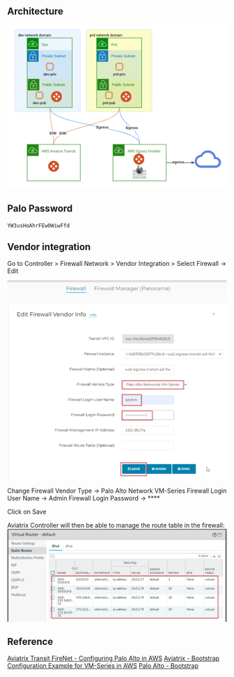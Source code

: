 
## Architecture

![architecture](architecture.png)

## Palo Password
```
YW3usHoAhrFEw0WiwFfd
```

## Vendor integration

Go to Controller > Firewall Network > Vendor Integration > Select Firewall -> Edit

![Vendor integration](20230731170758.png)

Change Firewall Vendor Type -> Palo Alto Network VM-Series
Firewall Login User Name -> Admin
Firewall Login Password -> ****

Click on Save

Aviatrix Controller will then be able to manage the route table in the firewall:
![example](20230731171156.png)

## Reference



[Aviatrix Transit FireNet - Configuring Palo Alto in AWS](https://docs.aviatrix.com/documentation/latest/firewall-and-security/firenet-paloalto-aws.html)
[Aviatrix - Bootstrap Configuration Example for VM-Series in AWS](https://docs.aviatrix.com/documentation/latest/firewall-and-security/paloalto-bootstrap-aws.html)
[Palo Alto - Bootstrap](https://docs.paloaltonetworks.com/vm-series/9-1/vm-series-deployment/bootstrap-the-vm-series-firewall/bootstrap-the-vm-series-firewall-in-aws)

